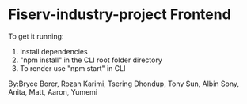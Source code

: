 # Fiserv-industry-project Frontend

To get it running:
1. Install dependencies
2. "npm install" in the CLI root folder directory
3. To render use "npm start" in CLI

By:Bryce Borer, Rozan Karimi, Tsering Dhondup, Tony Sun, Albin Sony, Anita, Matt, Aaron, Yumemi
